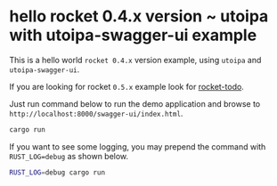 # hello rocket 0.4.x version ~ utoipa with utoipa-swagger-ui example

This is a hello world `rocket 0.4.x` version example, using `utoipa` and `utoipa-swagger-ui`.

If you are looking for rocket `0.5.x` example look for [rocket-todo](../rocket-todo).

Just run command below to run the demo application and browse to `http://localhost:8000/swagger-ui/index.html`.

```bash
cargo run
```

If you want to see some logging, you may prepend the command with `RUST_LOG=debug` as shown below.

```bash
RUST_LOG=debug cargo run
```
